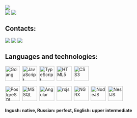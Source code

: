 
![](http://github-profile-summary-cards.vercel.app/api/cards/profile-details?username=existanz&theme=default)  
![](http://github-profile-summary-cards.vercel.app/api/cards/repos-per-language?username=existanz&theme=default)
![](http://github-profile-summary-cards.vercel.app/api/cards/most-commit-language?username=existanz&theme=default)

## Contacts:
<a href="https://www.linkedin.com/in/plastexe" target="_blank" rel="noreferrer noopener"><img src="https://img.shields.io/badge/LinkedIn-blue?logo=linkedin"></a>
<a href="mailto:plasticxtz@gmail.com" target="_blank" rel="noreferrer noopener"><img src="https://img.shields.io/badge/email-green?logo=mail.ru"></a>
<a href="https://leetcode.com/existanz" target="_blank" rel="noreferrer noopener"><img src="https://img.shields.io/badge/leetcode-dimgrey?logo=leetcode"></a>

## Languages and technologies:

<img width=48px title="Go" alt="Golang" src="https://cdn.jsdelivr.net/gh/devicons/devicon/icons/go/go-original.svg"/>&nbsp;
<img width=48px title="JavaScript" alt="JavaScript" src="https://cdn.jsdelivr.net/gh/devicons/devicon/icons/javascript/javascript-original.svg"/>&nbsp;
<img width=48px title="TypeScript" alt="TypeScript" src="https://cdn.jsdelivr.net/gh/devicons/devicon/icons/typescript/typescript-original.svg"/>&nbsp;
<img width=48px title="HTML" alt="HTML5" src="https://cdn.jsdelivr.net/gh/devicons/devicon/icons/html5/html5-original.svg"/>&nbsp;
<img width=48px title="CSS" alt="CSS3" src="https://cdn.jsdelivr.net/gh/devicons/devicon/icons/css3/css3-original.svg"/>&nbsp;

<img width=48px title="PostgreSQL" alt="PostgreSQL" src="https://cdn.jsdelivr.net/gh/devicons/devicon/icons/postgresql/postgresql-original.svg"/>&nbsp;
<img width=48px title="MS SQL" alt="MS SQL" src="https://cdn.jsdelivr.net/gh/devicons/devicon/icons/microsoftsqlserver/microsoftsqlserver-plain-wordmark.svg"/>&nbsp;
<img width=48px title="Angular" alt="Angular" src="https://cdn.jsdelivr.net/gh/devicons/devicon/icons/angularjs/angularjs-original.svg"/>&nbsp;
<img width=48px title="rxjs" alt="rxjs" src="https://rxjs.dev/generated/images/marketing/home/Rx_Logo-512-512.png"/>&nbsp;
<img width=48px title="NGRX" alt="NGRX" src="https://ngrx.io/assets/images/badge.svg"/>&nbsp;
<img width=48px title="NodeJS" alt="NodeJS" src="https://cdn.jsdelivr.net/gh/devicons/devicon/icons/nodejs/nodejs-original.svg"/>&nbsp;
<img width=48px title="NestJS" alt="NestJS" src="https://cdn.jsdelivr.net/gh/devicons/devicon/icons/nestjs/nestjs-original.svg"/>&nbsp;
#### Ingush: native, Russian: perfect, English: upper intermediate


<!---
Existanz/existanz is a ✨ special ✨ repository because its `README.md` (this file) appears on your GitHub profile.
You can click the Preview link to take a look at your changes.
--->
